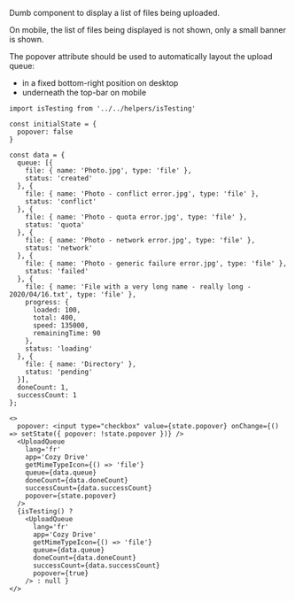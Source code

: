 Dumb component to display a list of files being uploaded.

On mobile, the list of files being displayed is not shown, only
a small banner is shown.

The popover attribute should be used to automatically layout
the upload queue:

- in a fixed bottom-right position on desktop
- underneath the top-bar on mobile  

```
import isTesting from '../../helpers/isTesting'

const initialState = {
  popover: false
}

const data = {
  queue: [{
    file: { name: 'Photo.jpg', type: 'file' },
    status: 'created'
  }, {
    file: { name: 'Photo - conflict error.jpg', type: 'file' },
    status: 'conflict'
  }, {
    file: { name: 'Photo - quota error.jpg', type: 'file' },
    status: 'quota'
  }, {
    file: { name: 'Photo - network error.jpg', type: 'file' },
    status: 'network'
  }, {
    file: { name: 'Photo - generic failure error.jpg', type: 'file' },
    status: 'failed'
  }, {
    file: { name: 'File with a very long name - really long - 2020/04/16.txt', type: 'file' },
    progress: {
      loaded: 100,
      total: 400,
      speed: 135000,
      remainingTime: 90 
    },
    status: 'loading'
  }, {
    file: { name: 'Directory' },
    status: 'pending'
  }],
  doneCount: 1,
  successCount: 1
};

<>
  popover: <input type="checkbox" value={state.popover} onChange={() => setState({ popover: !state.popover })} />
  <UploadQueue
    lang='fr'
    app='Cozy Drive'
    getMimeTypeIcon={() => 'file'}
    queue={data.queue}
    doneCount={data.doneCount}
    successCount={data.successCount}
    popover={state.popover}
  />
  {isTesting() ?
    <UploadQueue
      lang='fr'
      app='Cozy Drive'
      getMimeTypeIcon={() => 'file'}
      queue={data.queue}
      doneCount={data.doneCount}
      successCount={data.successCount}
      popover={true}
    /> : null }
</>
```

